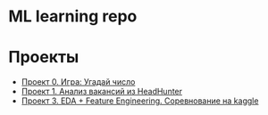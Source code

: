 # ML learning repo

# Проекты

* [Проект 0. Игра: Угадай число](https://github.com/kuleshovx/ml_learning/tree/master/project_0)
* [Проект 1. Анализ вакансий из HeadHunter](https://github.com/kuleshovx/ml_learning/tree/master/project_1)
* [Проект 3. EDA + Feature Engineering. Соревнование на kaggle](https://github.com/kuleshovx/ml_learning/tree/master/project_3)